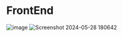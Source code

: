 # FrontEnd
![image](https://github.com/youssefkrimi63/FrontEnd/assets/146234769/bc831047-b63b-4914-9435-6f7ba60a5cc7)
![Screenshot 2024-05-28 180642](https://github.com/youssefkrimi63/FrontEnd/assets/146234769/89cf2058-932e-465d-b5e9-211a409e3b3c)
